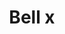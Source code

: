 ---
title: Bell x
tags: ["bell", "x", "notification", "cancel", "delete", "remove", "alert"]
icon: bell-x
svg: '<svg xmlns="http://www.w3.org/2000/svg" width="24" height="24" fill="none" viewBox="0 0 24 24" stroke-width="1.5" stroke-linecap="round" stroke-linejoin="round" stroke="currentColor"><path d="m10 8 4 4m0-4-4 4m5.019 5h-6.04m6.04 0h3.614c1.876 0 1.559-1.86.61-2.804C15.825 10.801 20.68 3 11.999 3s-3.825 7.8-7.243 11.196c-.913.908-1.302 2.804.61 2.804H8.98m6.039 0c0 1.925-.648 4-3.02 4s-3.02-2.075-3.02-4"/></svg>'
---